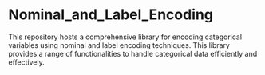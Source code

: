 # Nominal_and_Label_Encoding
This repository hosts a comprehensive library for encoding categorical variables using nominal and label encoding techniques.  This library provides a range of functionalities to handle categorical data efficiently and effectively.
